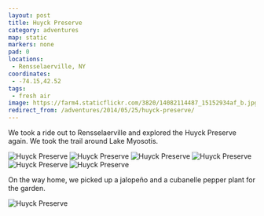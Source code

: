 ```yaml
---
layout: post
title: Huyck Preserve
category: adventures
map: static
markers: none
pad: 0
locations:
 - Rensselaerville, NY
coordinates:
 - -74.15,42.52
tags:
 - fresh air
image: https://farm4.staticflickr.com/3820/14082114487_15152934af_b.jpg
redirect_from: /adventures/2014/05/25/huyck-preserve/
---
```



We took a ride out to Rensselaerville and explored the Huyck Preserve again. We took the trail around Lake Myosotis.

<div class="photos">
<img src="https://farm4.staticflickr.com/3704/14288843703_9fb360f546_b.jpg" class="img-half" alt="Huyck Preserve">
<img src="https://farm4.staticflickr.com/3711/14082116857_edea25d486_b.jpg" class="img-half" alt="Huyck Preserve">
<img src="https://farm4.staticflickr.com/3783/14268671435_e229b256e1_b.jpg" alt="Huyck Preserve">
<img src="https://farm4.staticflickr.com/3698/14266585332_79afc1ec2e_b.jpg" class="img-half" alt="Huyck Preserve">
<img src="https://farm4.staticflickr.com/3758/14082127157_c1809b8246_b.jpg" class="img-half" alt="Huyck Preserve">
<img src="https://farm4.staticflickr.com/3820/14082114487_c465c78ce5_h.jpg" class="pop-out" alt="Huyck Preserve">
</div>

On the way home, we picked up a jalope&ntilde;o and a cubanelle pepper plant for the garden.

<div class="photos">
<img src="https://farm4.staticflickr.com/3734/14082126427_058eefa637_b.jpg" alt="Huyck Preserve">
</div>

